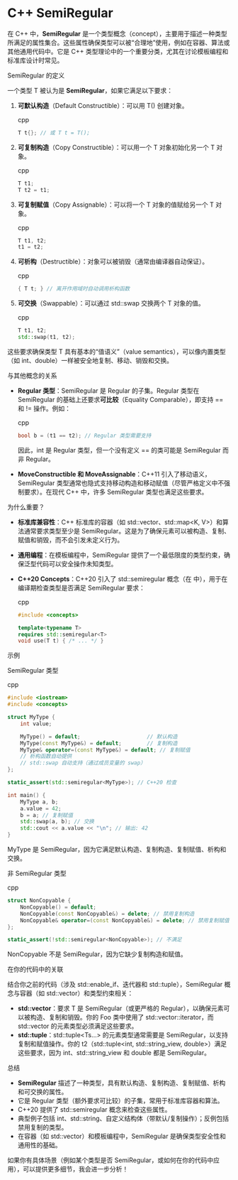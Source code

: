 #  C++ SemiRegular

在 C++ 中，**SemiRegular** 是一个类型概念（concept），主要用于描述一种类型所满足的属性集合。这些属性确保类型可以被“合理地”使用，例如在容器、算法或其他通用代码中。它是 C++ 类型理论中的一个重要分类，尤其在讨论模板编程和标准库设计时常见。

SemiRegular 的定义

一个类型 T 被认为是 **SemiRegular**，如果它满足以下要求：

1. **可默认构造**（Default Constructible）：可以用 T() 创建对象。

   cpp

   ```cpp
   T t{}; // 或 T t = T();
   ```

2. **可复制构造**（Copy Constructible）：可以用一个 T 对象初始化另一个 T 对象。

   cpp

   ```cpp
   T t1;
   T t2 = t1;
   ```

3. **可复制赋值**（Copy Assignable）：可以将一个 T 对象的值赋给另一个 T 对象。

   cpp

   ```cpp
   T t1, t2;
   t1 = t2;
   ```

4. **可析构**（Destructible）：对象可以被销毁（通常由编译器自动保证）。

   cpp

   ```cpp
   { T t; } // 离开作用域时自动调用析构函数
   ```

5. **可交换**（Swappable）：可以通过 std::swap 交换两个 T 对象的值。

   cpp

   ```cpp
   T t1, t2;
   std::swap(t1, t2);
   ```

这些要求确保类型 T 具有基本的“值语义”（value semantics），可以像内置类型（如 int、double）一样被安全地复制、移动、销毁和交换。

与其他概念的关系

- **Regular 类型**：SemiRegular 是 Regular 的子集。Regular 类型在 SemiRegular 的基础上还要求**可比较**（Equality Comparable），即支持 == 和 != 操作。例如：

  cpp

  ```cpp
  bool b = (t1 == t2); // Regular 类型需要支持
  ```

  因此，int 是 Regular 类型，但一个没有定义 == 的类可能是 SemiRegular 而非 Regular。

- **MoveConstructible 和 MoveAssignable**：C++11 引入了移动语义，SemiRegular 类型通常也隐式支持移动构造和移动赋值（尽管严格定义中不强制要求）。在现代 C++ 中，许多 SemiRegular 类型也满足这些要求。

为什么重要？

- **标准库兼容性**：C++ 标准库的容器（如 std::vector<T>、std::map<K, V>）和算法通常要求类型至少是 SemiRegular。这是为了确保元素可以被构造、复制、赋值和销毁，而不会引发未定义行为。

- **通用编程**：在模板编程中，SemiRegular 提供了一个最低限度的类型约束，确保泛型代码可以安全操作未知类型。

- **C++20 Concepts**：C++20 引入了 std::semiregular 概念（在 <concepts> 中），用于在编译期检查类型是否满足 SemiRegular 要求：

  cpp

  ```cpp
  #include <concepts>
  
  template<typename T>
  requires std::semiregular<T>
  void use(T t) { /* ... */ }
  ```

示例

SemiRegular 类型

cpp

```cpp
#include <iostream>
#include <concepts>

struct MyType {
    int value;

    MyType() = default;                     // 默认构造
    MyType(const MyType&) = default;        // 复制构造
    MyType& operator=(const MyType&) = default; // 复制赋值
    // 析构函数自动提供
    // std::swap 自动支持（通过成员变量的 swap）
};

static_assert(std::semiregular<MyType>); // C++20 检查

int main() {
    MyType a, b;
    a.value = 42;
    b = a; // 复制赋值
    std::swap(a, b); // 交换
    std::cout << a.value << "\n"; // 输出: 42
}
```

MyType 是 SemiRegular，因为它满足默认构造、复制构造、复制赋值、析构和交换。

非 SemiRegular 类型

cpp

```cpp
struct NonCopyable {
    NonCopyable() = default;
    NonCopyable(const NonCopyable&) = delete; // 禁用复制构造
    NonCopyable& operator=(const NonCopyable&) = delete; // 禁用复制赋值
};

static_assert(!std::semiregular<NonCopyable>); // 不满足
```

NonCopyable 不是 SemiRegular，因为它缺少复制构造和赋值。

在你的代码中的关联

结合你之前的代码（涉及 std::enable_if、迭代器和 std::tuple），SemiRegular 概念与容器（如 std::vector）和类型约束相关：

- **std::vector<T>**：要求 T 是 SemiRegular（或更严格的 Regular），以确保元素可以被构造、复制和销毁。你的 Foo 类中使用了 std::vector<T>::iterator，而 std::vector 的元素类型必须满足这些要求。
- **std::tuple**：std::tuple<Ts...> 的元素类型通常需要是 SemiRegular，以支持复制和赋值操作。你的 t2（std::tuple<int, std::string_view, double>）满足这些要求，因为 int、std::string_view 和 double 都是 SemiRegular。

总结

- **SemiRegular** 描述了一种类型，具有默认构造、复制构造、复制赋值、析构和可交换的属性。
- 它是 Regular 类型（额外要求可比较）的子集，常用于标准库容器和算法。
- C++20 提供了 std::semiregular 概念来检查这些属性。
- 典型例子包括 int、std::string、自定义结构体（带默认/复制操作）；反例包括禁用复制的类型。
- 在容器（如 std::vector）和模板编程中，SemiRegular 是确保类型安全性和通用性的基础。

如果你有具体场景（例如某个类型是否 SemiRegular，或如何在你的代码中应用），可以提供更多细节，我会进一步分析！